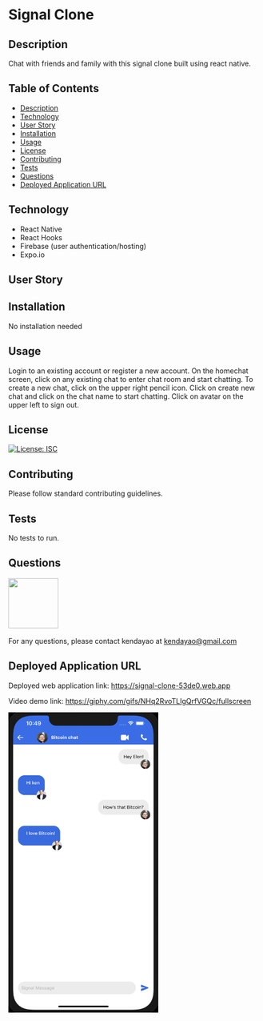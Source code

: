 # Signal Clone

## Description

Chat with friends and family with this signal clone built using react native. 


## Table of Contents

- [Description](#description)
- [Technology](#technology)
- [User Story](#user-story)
- [Installation](#installation)
- [Usage](#usage)
- [License](#license)
- [Contributing](#contributing)
- [Tests](#tests)
- [Questions](#questions)
- [Deployed Application URL](#deployed-application-URL)

## Technology

- React Native
- React Hooks
- Firebase (user authentication/hosting)
- Expo.io


## User Story

## Installation

No installation needed

## Usage

Login to an existing account or register a new account. On the homechat screen, click on any existing chat to enter chat room and start chatting. To create a new chat, click on the upper right pencil icon. Click on create new chat and click on the chat name to start chatting. Click on avatar on the upper left to sign out.

## License

[![License: ISC](https://img.shields.io/badge/License-ISC-blue.svg)](https://opensource.org/licenses/ISC)

## Contributing

Please follow standard contributing guidelines.

## Tests

No tests to run.

## Questions

<img src="https://avatars3.githubusercontent.com/u/62568395?v=4" width="100" height="100">

For any questions, please contact kendayao at kendayao@gmail.com

## Deployed Application URL

Deployed web application link: https://signal-clone-53de0.web.app

Video demo link: https://giphy.com/gifs/NHq2RvoTLIgQrfVGQc/fullscreen

<img src="assets/signal-clone.png" width="300" height="600">


